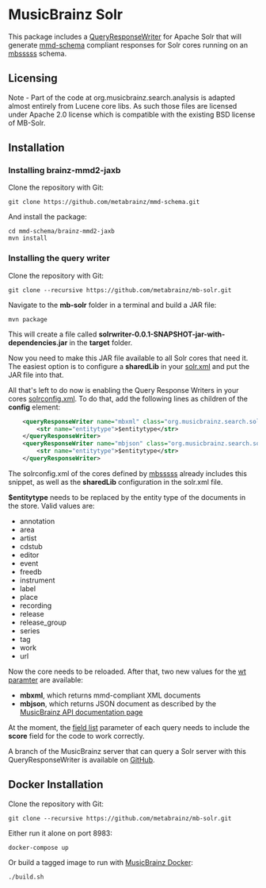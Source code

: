 # MusicBrainz Solr

This package includes a
[QueryResponseWriter](https://solr.apache.org/guide/solr/9_7/query-guide/response-writers.html)
for Apache Solr that will generate
[mmd-schema](https://github.com/metabrainz/mmd-schema) compliant responses
for Solr cores running on an [mbsssss](https://github.com/metabrainz/mbsssss) schema.

## Licensing

Note - Part of the code at org.musicbrainz.search.analysis is adapted almost entirely from Lucene core libs.
As such those files are licensed under Apache 2.0 license which is compatible with the existing BSD license of MB-Solr.

## Installation

### Installing brainz-mmd2-jaxb

Clone the repository with Git:

    git clone https://github.com/metabrainz/mmd-schema.git

And install the package:

    cd mmd-schema/brainz-mmd2-jaxb
    mvn install

### Installing the query writer

Clone the repository with Git:

    git clone --recursive https://github.com/metabrainz/mb-solr.git

Navigate to the **mb-solr** folder in a terminal and build a JAR
file:

    mvn package

This will create a file called
**solrwriter-0.0.1-SNAPSHOT-jar-with-dependencies.jar** in the **target** folder.

Now you need to make this JAR file available to all Solr cores that need it.
The easiest option is to configure a **sharedLib** in your
[solr.xml](https://solr.apache.org/guide/solr/9_7/configuration-guide/configuring-solr-xml.html)
and put the JAR file into that.

All that's left to do now is enabling the Query Response Writers in your cores
[solrconfig.xml](https://solr.apache.org/guide/solr/9_7/configuration-guide/configuring-solrconfig-xml.html).
To do that, add the following lines as children of the **config** element:

```xml
    <queryResponseWriter name="mbxml" class="org.musicbrainz.search.solrwriter.MBXMLWriter">
        <str name="entitytype">$entitytype</str>
    </queryResponseWriter>
    <queryResponseWriter name="mbjson" class="org.musicbrainz.search.solrwriter.MBJSONWriter">
        <str name="entitytype">$entitytype</str>
    </queryResponseWriter>
```

The solrconfig.xml of the cores defined by
[mbsssss](https://github.com/metabrainz/mbsssss) already includes this snippet, as
well as the **sharedLib** configuration in the solr.xml file.

**$entitytype** needs to be replaced by the entity type of the documents in the store.
Valid values are:

- annotation
- area
- artist
- cdstub
- editor
- event
- freedb
- instrument
- label
- place
- recording
- release
- release_group
- series
- tag
- work
- url

Now the core needs to be reloaded.
After that, two new values for the
[wt paramter](https://solr.apache.org/guide/solr/9_7/query-guide/common-query-parameters.html#wt-parameter)
are available:

- **mbxml**, which returns mmd-compliant XML documents
- **mbjson**, which returns JSON document as described by the
  [MusicBrainz API documentation page](https://musicbrainz.org/doc/MusicBrainz_API)

At the moment, the
[field list](https://solr.apache.org/guide/solr/9_7/query-guide/common-query-parameters.html#fl-field-list-parameter)
parameter of each query needs to include the **score** field for the code to
work correctly.

A branch of the MusicBrainz server that can query a Solr server with this
QueryResponseWriter is available on
[GitHub](https://github.com/mineo/musicbrainz-server/tree/solr-search).

## Docker Installation

Clone the repository with Git:

    git clone --recursive https://github.com/metabrainz/mb-solr.git

Either run it alone on port 8983:

    docker-compose up

Or build a tagged image to run with [MusicBrainz Docker](https://github.com/metabrainz/musicbrainz-docker):

    ./build.sh
